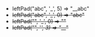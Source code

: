 - leftPad("abc", '_', 5) => "__abc"
- ~~leftPad("abc", '_', 0) => "abc"~~
- ~~leftPad("", '_', 0) => ""~~
- ~~leftPad("", '_', 3) => "___"~~

